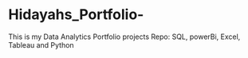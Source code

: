 # Hidayahs_Portfolio-
This is my Data Analytics Portfolio projects Repo: SQL, powerBi, Excel, Tableau and Python
